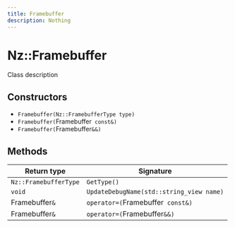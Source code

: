 ```yaml
---
title: Framebuffer
description: Nothing
---
```


# Nz::Framebuffer

Class description

## Constructors

- `Framebuffer(Nz::FramebufferType type)`
- `Framebuffer(`Framebuffer` const&)`
- `Framebuffer(`Framebuffer`&&)`

## Methods

| Return type | Signature |
| ----------- | --------- |
| `Nz::FramebufferType` | `GetType()` |
| `void` | `UpdateDebugName(std::string_view name)` |
| Framebuffer`&` | `operator=(`Framebuffer` const&)` |
| Framebuffer`&` | `operator=(`Framebuffer`&&)` |
